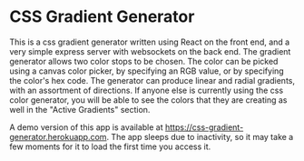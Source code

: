 # CSS Gradient Generator
This is a css gradient generator written using React on the front end, and a very simple express server with websockets on the back end.
The gradient generator allows two color stops to be chosen. The color can be picked using a canvas color picker, by specifying an RGB value, or by specifying the color's hex code. The generator can produce linear and radial gradients, with an assortment of directions. If anyone else is currently using the css color generator, you will be able to see the colors that they are creating as well in the "Active Gradients" section.

A demo version of this app is available at https://css-gradient-generator.herokuapp.com. The app sleeps due to inactivity, so it may take a few moments for it to load the first time you access it.
